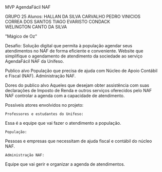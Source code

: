 MVP AgendaFácil NAF

GRUPO 25 
Alunos:
HALLAN DA SILVA CARVALHO
PEDRO VINICIOS CORREA DOS SANTOS
TIAGO EVARISTO CONDACK	
WELINGTON CANTO DA SILVA	

"Mágico de Oz"

Desafio:
Solução digital que permita à população agendar seus atendimentos no NAF de forma eficiente e conveniente.
Website que simplifique o agendamento de atendimento da sociedade ao serviço AgendaFácil NAF da Unifeso.



Publico alvo
    População que precisa de ajuda com  Núcleo de Apoio Contábil e Fiscal (NAF).
    Administração NAF.
	
Dores do publico alvo
Aqueles que desejam obter assistência com suas declarações de Imposto de Renda e outros serviços oferecidos pelo NAF
NAF controlar a agenda com a capacidade de atendimento.


Possíveis atores envolvidos no projeto:

    Professores e estudantes do Unifeso:
Essa é a equipe que vai fazer o atendimento a população.

    População:
Pessoas e empresas que necessitam de ajuda fiscal e contábil do núcleo NAF.

    Administração NAF:
Equipe que vai gerir e organizar a agenda de atendimentos.
